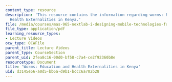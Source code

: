 ```yaml
---
content_type: resource
description: 'This resource contains the information regarding worms: Education and
  Health Externalities in Kenya.'
file: /media/courses/mas-965-nextlab-i-designing-mobile-technologies-for-the-next-billion-users-fall-2008/d3145e56a0d5bb6ad9b1bccc6a702b28_MITMAS_965F08_Lec19_mg.pdf
file_type: application/pdf
learning_resource_types:
- Lecture Videos
ocw_type: OCWFile
parent_title: Lecture Videos
parent_type: CourseSection
parent_uid: 2fea8c16-00d0-bf58-c7a4-ce2f92360b8e
resourcetype: Document
title: 'Worms: Education and Health Externalities in Kenya'
uid: d3145e56-a0d5-bb6a-d9b1-bccc6a702b28
---
```

